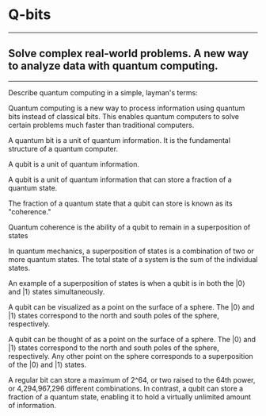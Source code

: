 # Q-bits

---

Solve complex real-world problems. A new way to analyze data with quantum computing.
---

---

Describe quantum computing in a simple, layman's terms:

Quantum computing is a new way to process information using quantum bits instead of classical bits. This enables quantum computers to solve certain problems much faster than traditional computers.

A quantum bit is a unit of quantum information. It is the fundamental structure of a quantum computer.

A qubit is a unit of quantum information.

A qubit is a unit of quantum information that can store a fraction of a quantum state.

The fraction of a quantum state that a qubit can store is known as its "coherence."

Quantum coherence is the ability of a qubit to remain in a superposition of states

In quantum mechanics, a superposition of states is a combination of two or more quantum states. The total state of a system is the sum of the individual states.

An example of a superposition of states is when a qubit is in both the |0⟩ and |1⟩ states simultaneously.

A qubit can be visualized as a point on the surface of a sphere. The |0⟩ and |1⟩ states correspond to the north and south poles of the sphere, respectively.

A qubit can be thought of as a point on the surface of a sphere. The |0⟩ and |1⟩ states correspond to the north and south poles of the sphere, respectively. Any other point on the sphere corresponds to a superposition of the |0⟩ and |1⟩ states.

A regular bit can store a maximum of 2^64, or two raised to the 64th power, or 4,294,967,296 different combinations. In contrast, a qubit can store a fraction of a quantum state, enabling it to hold a virtually unlimited amount of information.

